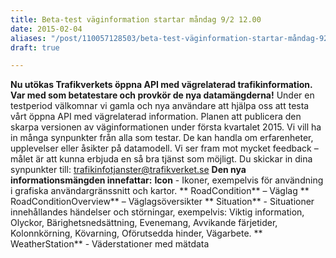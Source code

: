 ```yaml
---
title: Beta-test väginformation startar måndag 9/2 12.00
date: 2015-02-04
aliases: "/post/110057128503/beta-test-väginformation-startar-måndag-92-1200"
draft: true

---
```


**Nu utökas Trafikverkets öppna API med vägrelaterad trafikinformation. Var med som betatestare och provkör de nya datamängderna!**
Under en testperiod välkomnar vi gamla och nya användare att hjälpa oss att testa vårt öppna API med vägrelaterad information. Planen att publicera den skarpa versionen av väginformationen under första kvartalet 2015.
Vi vill ha in många synpunkter från alla som testar. De kan handla om erfarenheter, upplevelser eller åsikter på datamodell. Vi ser fram mot mycket feedback – målet är att kunna erbjuda en så bra tjänst som möjligt.
Du skickar in dina synpunkter till: [trafikinfotjanster@trafikverket.se](http://trafikinfotjanster@trafikverket.se)
**Den nya informationsmängden innefattar:**
**Icon** - Ikoner, exempelvis för användning i grafiska användargränssnitt och kartor.
** RoadCondition** – Väglag
** RoadConditionOverview** – Väglagsöversikter
**
Situation** - Situationer innehållandes händelser och störningar, exempelvis: Viktig information, Olyckor, Bärighetsnedsättning, Evenemang, Avvikande färjetider, Kolonnkörning, Kövarning, Oförutsedda hinder, Vägarbete.
**
WeatherStation** - Väderstationer med mätdata
 
